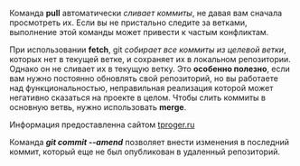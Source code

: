 Команда **pull** автоматически *сливает коммиты*, не давая вам сначала просмотреть их. Если вы не пристально следите за ветками, выполнение этой команды может привести к частым конфликтам.

При использовании **fetch**, git *собирает все коммиты из целевой ветки*, которых нет в текущей ветке, и сохраняет их в локальном репозитории. Однако он не сливает их в текущую ветку. Это **особенно полезно**, если вам нужно постоянно обновлять свой репозиторий, но вы работаете над функциональностью, неправильная реализация которой может негативно сказаться на проекте в целом. Чтобы слить коммиты в основную ветвь, нужно использовать **merge**.

Информация предоставленна сайтом [tproger.ru](https://tproger.ru/explain/git-pull-and-git-fetch-whats-the-difference/)

Команда ***git commit --amend*** позволяет внести изменения в последний коммит, который еще не был опубликован в удаленный репозиторий.
